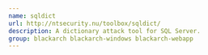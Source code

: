 ```yaml
---
name: sqldict
url: http://ntsecurity.nu/toolbox/sqldict/
description: A dictionary attack tool for SQL Server.
group: blackarch blackarch-windows blackarch-webapp
---
```

